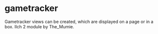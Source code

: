 # gametracker
Gametracker views can be created, which are displayed on a page or in a box. Ilch 2 module by The_Mumie.
